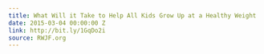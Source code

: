 ```yaml
---
title: What Will it Take to Help All Kids Grow Up at a Healthy Weight
date: 2015-03-04 00:00:00 Z
link: http://bit.ly/1GqDo2i
source: RWJF.org
---
```


